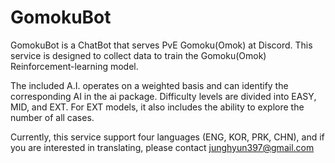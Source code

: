 # GomokuBot
 GomokuBot is a ChatBot that serves PvE Gomoku(Omok) at Discord. This service is designed to collect data to train the Gomoku(Omok) Reinforcement-learning model.

 The included A.I. operates on a weighted basis and can identify the corresponding AI in the ai package. Difficulty levels are divided into EASY, MID, and EXT. For EXT models, it also includes the ability to explore the number of all cases.

 Currently, this service support four languages (ENG, KOR, PRK, CHN), and if you are interested in translating, please contact junghyun397@gmail.com
